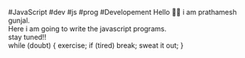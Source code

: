 #JavaScript
#dev
#js 
#prog
#Developement
Hello 🙋‍♂️ i am prathamesh gunjal. 
<br>
Here i am going to write the javascript programs.
<br> 
stay tuned!!
<br> 
while (doubt)
{
exercise;
if (tired) break; 
sweat it out;
}